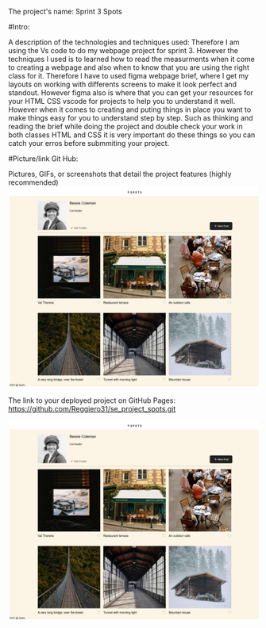 The project's name: Sprint 3 Spots

#Intro:

A description of the technologies and techniques used: Therefore I am using the Vs code to do my webpage project for sprint 3. However the techniques I used is to learned how to read the measurments when it come to creating a webpage and also when to know that you are using the right class for it.
Therefore I have to used figma webpage brief, where I get my layouts on working with differents screens to make it look perfect and standout. However figma also is where that you can get your resources for your HTML CSS vscode for projects to help you to understand it well. However when it comes to creating and puting things in place you want to make things easy for you to understand step by step. Such as thinking and reading the brief while doing the project and double check your work in both classes HTML and CSS it is very important do these things so you can catch your erros before submmiting your project.

#Picture/link Git Hub:

Pictures, GIFs, or screenshots that detail the project features (highly recommended)
![alt text](image-1.png)

The link to your deployed project on GitHub Pages: https://github.com/Reggiero31/se_project_spots.git

![alt text](image-1.png)
